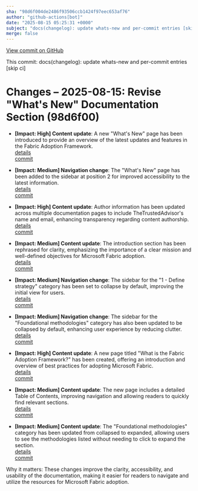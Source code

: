 ```yaml
---
sha: "98d6f004de2486f93506ccb1424f97eec653af76"
author: "github-actions[bot]"
date: "2025-08-15 05:25:31 +0000"
subject: "docs(changelog): update whats-new and per-commit entries [skip ci]"
merge: false
---
```


[View commit on GitHub](https://github.com/TheTrustedAdvisor/FabricAdoptionFramework/commit/98d6f004de2486f93506ccb1424f97eec653af76)

This commit: docs(changelog): update whats-new and per-commit entries [skip ci]

# Changes – 2025-08-15: Revise "What's New" Documentation Section (98d6f00)

- **[Impact: High] Content update**: A new "What's New" page has been introduced to provide an overview of the latest updates and features in the Fabric Adoption Framework.  
   [details](/docs/about/changes/2025-08-14-1b20c84577c897abb261fc0efbc808fdc5fba77e)  
   [commit](https://github.com/TheTrustedAdvisor/FabricAdoptionFramework/commit/98d6f004de2486f93506ccb1424f97eec653af76)

- **[Impact: Medium] Navigation change**: The "What's New" page has been added to the sidebar at position 2 for improved accessibility to the latest information.  
   [details](/docs/about/changes/2025-08-14-1b20c84577c897abb261fc0efbc808fdc5fba77e)  
   [commit](https://github.com/TheTrustedAdvisor/FabricAdoptionFramework/commit/98d6f004de2486f93506ccb1424f97eec653af76)

- **[Impact: High] Content update**: Author information has been updated across multiple documentation pages to include TheTrustedAdvisor's name and email, enhancing transparency regarding content authorship.  
   [details](/docs/about/changes/2025-08-14-1b20c84577c897abb261fc0efbc808fdc5fba77e)  
   [commit](https://github.com/TheTrustedAdvisor/FabricAdoptionFramework/commit/98d6f004de2486f93506ccb1424f97eec653af76)

- **[Impact: Medium] Content update**: The introduction section has been rephrased for clarity, emphasizing the importance of a clear mission and well-defined objectives for Microsoft Fabric adoption.  
   [details](/docs/about/changes/2025-08-14-1b20c84577c897abb261fc0efbc808fdc5fba77e)  
   [commit](https://github.com/TheTrustedAdvisor/FabricAdoptionFramework/commit/98d6f004de2486f93506ccb1424f97eec653af76)

- **[Impact: Medium] Navigation change**: The sidebar for the "1 - Define strategy" category has been set to collapse by default, improving the initial view for users.  
   [details](/docs/about/changes/2025-08-14-1b20c84577c897abb261fc0efbc808fdc5fba77e)  
   [commit](https://github.com/TheTrustedAdvisor/FabricAdoptionFramework/commit/98d6f004de2486f93506ccb1424f97eec653af76)

- **[Impact: Medium] Navigation change**: The sidebar for the "Foundational methodologies" category has also been updated to be collapsed by default, enhancing user experience by reducing clutter.  
   [details](/docs/about/changes/2025-08-14-1b20c84577c897abb261fc0efbc808fdc5fba77e)  
   [commit](https://github.com/TheTrustedAdvisor/FabricAdoptionFramework/commit/98d6f004de2486f93506ccb1424f97eec653af76)

- **[Impact: High] Content update**: A new page titled "What is the Fabric Adoption Framework?" has been created, offering an introduction and overview of best practices for adopting Microsoft Fabric.  
   [details](/docs/about/changes/2025-08-14-1b20c84577c897abb261fc0efbc808fdc5fba77e)  
   [commit](https://github.com/TheTrustedAdvisor/FabricAdoptionFramework/commit/98d6f004de2486f93506ccb1424f97eec653af76)

- **[Impact: Medium] Content update**: The new page includes a detailed Table of Contents, improving navigation and allowing readers to quickly find relevant sections.  
   [details](/docs/about/changes/2025-08-14-1b20c84577c897abb261fc0efbc808fdc5fba77e)  
   [commit](https://github.com/TheTrustedAdvisor/FabricAdoptionFramework/commit/98d6f004de2486f93506ccb1424f97eec653af76)

- **[Impact: Medium] Content update**: The "Foundational methodologies" category has been updated from collapsed to expanded, allowing users to see the methodologies listed without needing to click to expand the section.  
   [details](/docs/about/changes/2025-08-14-1b20c84577c897abb261fc0efbc808fdc5fba77e)  
   [commit](https://github.com/TheTrustedAdvisor/FabricAdoptionFramework/commit/98d6f004de2486f93506ccb1424f97eec653af76)

Why it matters: These changes improve the clarity, accessibility, and usability of the documentation, making it easier for readers to navigate and utilize the resources for Microsoft Fabric adoption.

